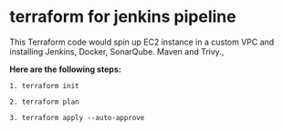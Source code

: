 # terraform for jenkins pipeline
This Terraform code would spin up EC2 instance in a custom VPC and installing Jenkins, Docker, SonarQube. Maven and Trivy.,

**Here are the following steps:**
~~~
1. terraform init

2. terraform plan

3. terraform apply --auto-approve
~~~

